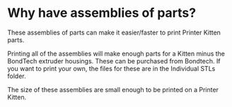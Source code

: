 # Why have assemblies of parts?

These assemblies of parts can make it easier/faster to print Printer Kitten parts.
 
Printing all of the assemblies will make enough parts for a Kitten minus the BondTech extruder housings. These can be purchased from Bondtech. If you want to print your own, the files for these are in the Individual STLs folder. 

The size of these assemblies are small enough to be printed on a Printer Kitten.